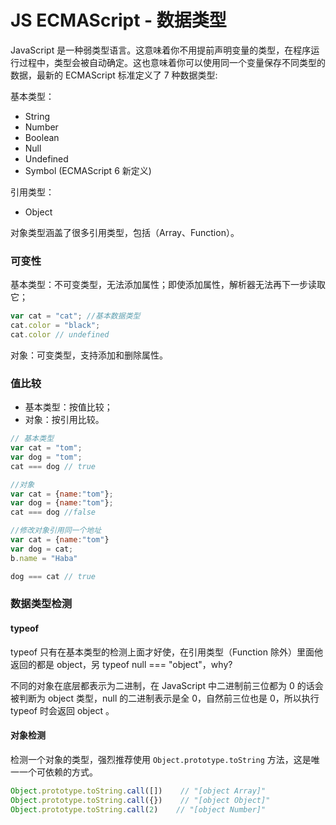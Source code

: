 # JS ECMAScript - 数据类型
JavaScript 是一种弱类型语言。这意味着你不用提前声明变量的类型，在程序运行过程中，类型会被自动确定。这也意味着你可以使用同一个变量保存不同类型的数据，最新的 ECMAScript 标准定义了 7 种数据类型:

基本类型：

* String
* Number
* Boolean
* Null
* Undefined
* Symbol (ECMAScript 6 新定义)

引用类型：

* Object

对象类型涵盖了很多引用类型，包括（Array、Function）。

### 可变性
基本类型：不可变类型，无法添加属性；即使添加属性，解析器无法再下一步读取它；

``` js
var cat = "cat"; //基本数据类型
cat.color = "black";
cat.color // undefined
```

对象：可变类型，支持添加和删除属性。

### 值比较
* 基本类型：按值比较；
* 对象：按引用比较。

``` js
// 基本类型
var cat = "tom";
var dog = "tom";
cat === dog // true

//对象
var cat = {name:"tom"};
var dog = {name:"tom"};
cat === dog //false

//修改对象引用同一个地址
var cat = {name:"tom"}
var dog = cat;
b.name = "Haba"

dog === cat // true
```

### 数据类型检测
#### typeof
typeof 只有在基本类型的检测上面才好使，在引用类型（Function 除外）里面他返回的都是 object，另 typeof null === "object"，why?

不同的对象在底层都表示为二进制，在 JavaScript 中二进制前三位都为 0 的话会被判断为 object 类型，null 的二进制表示是全 0，自然前三位也是 0，所以执行 typeof 时会返回 object 。

#### 对象检测
检测一个对象的类型，强烈推荐使用 `Object.prototype.toString` 方法，这是唯一一个可依赖的方式。

``` js
Object.prototype.toString.call([])    // "[object Array]"
Object.prototype.toString.call({})    // "[object Object]"
Object.prototype.toString.call(2)    // "[object Number]"
```